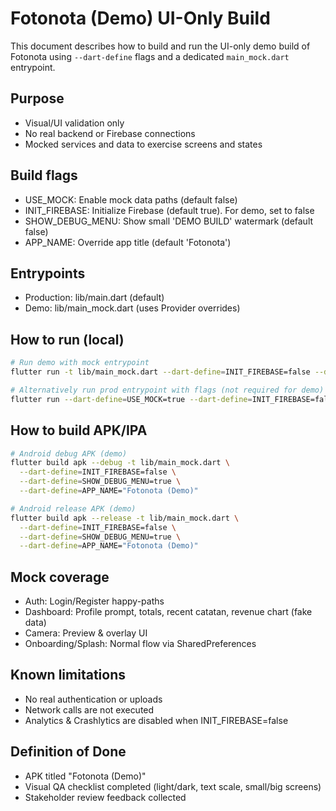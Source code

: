# Fotonota (Demo) UI-Only Build

This document describes how to build and run the UI-only demo build of Fotonota using `--dart-define` flags and a dedicated `main_mock.dart` entrypoint.

## Purpose
- Visual/UI validation only
- No real backend or Firebase connections
- Mocked services and data to exercise screens and states

## Build flags
- USE_MOCK: Enable mock data paths (default false)
- INIT_FIREBASE: Initialize Firebase (default true). For demo, set to false
- SHOW_DEBUG_MENU: Show small 'DEMO BUILD' watermark (default false)
- APP_NAME: Override app title (default 'Fotonota')

## Entrypoints
- Production: lib/main.dart (default)
- Demo: lib/main_mock.dart (uses Provider overrides)

## How to run (local)

```bash
# Run demo with mock entrypoint
flutter run -t lib/main_mock.dart --dart-define=INIT_FIREBASE=false --dart-define=SHOW_DEBUG_MENU=true --dart-define=APP_NAME="Fotonota (Demo)"

# Alternatively run prod entrypoint with flags (not required for demo)
flutter run --dart-define=USE_MOCK=true --dart-define=INIT_FIREBASE=false --dart-define=SHOW_DEBUG_MENU=true --dart-define=APP_NAME="Fotonota (Demo)"
```

## How to build APK/IPA

```bash
# Android debug APK (demo)
flutter build apk --debug -t lib/main_mock.dart \
  --dart-define=INIT_FIREBASE=false \
  --dart-define=SHOW_DEBUG_MENU=true \
  --dart-define=APP_NAME="Fotonota (Demo)"

# Android release APK (demo)
flutter build apk --release -t lib/main_mock.dart \
  --dart-define=INIT_FIREBASE=false \
  --dart-define=SHOW_DEBUG_MENU=true \
  --dart-define=APP_NAME="Fotonota (Demo)"
```

## Mock coverage
- Auth: Login/Register happy-paths
- Dashboard: Profile prompt, totals, recent catatan, revenue chart (fake data)
- Camera: Preview & overlay UI
- Onboarding/Splash: Normal flow via SharedPreferences

## Known limitations
- No real authentication or uploads
- Network calls are not executed
- Analytics & Crashlytics are disabled when INIT_FIREBASE=false

## Definition of Done
- APK titled "Fotonota (Demo)"
- Visual QA checklist completed (light/dark, text scale, small/big screens)
- Stakeholder review feedback collected
